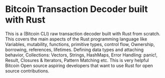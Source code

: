 # Bitcoin Transaction Decoder built with Rust

This is a (Bitcoin CLI) raw transaction decoder built with Rust from scratch. 
This covers the main aspects of the Rust programming language like Variables, mutability, functions, primitive types, control flow, Ownership, borrowing, references, lifetimes. Defining data types and attaching behavior, Collections: Vectors, Strings, HashMaps, Error Handling: panic!, Result, Closures & Iterators, Pattern Matching etc. This is very helpful Bitcoin Open source aspiring developers that want to use Rust for open source contributions.
